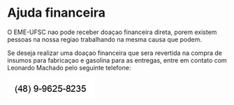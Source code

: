 # Ajuda financeira

O EME-UFSC nao pode receber doaçao financeira direta, porem existem pessoas na nossa regiao trabalhando na mesma causa que podem. 

Se deseja realizar uma doaçao financeira que sera revertida na compra de insumos para fabricaçao e gasolina para as entregas, entre em contato com Leonardo Machado pelo seguinte telefone:

![Telefone para doacao de material](telefone_doacao.png)
